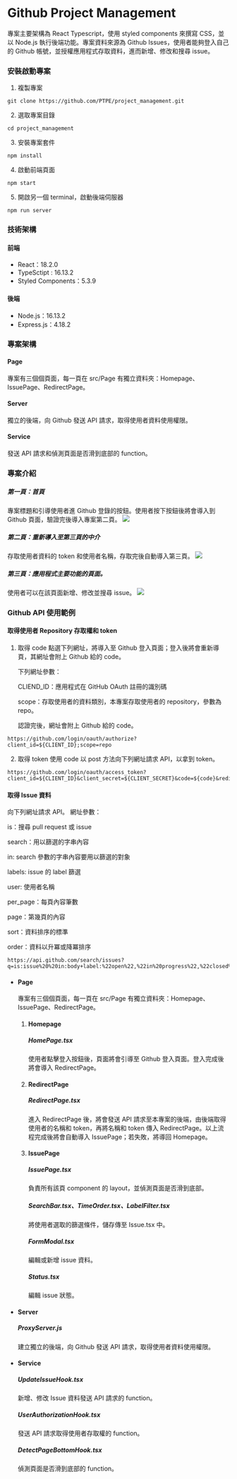 # Github Project Management

專案主要架構為 React Typescript，使用 styled components 來撰寫 CSS，並以 Node.js 執行後端功能。專案資料來源為 Github Issues，使用者能夠登入自己的 Github 帳號，並授權應用程式存取資料，進而新增、修改和搜尋 issue。

### 安裝啟動專案

1. 複製專案

```shell
git clone https://github.com/PTPE/project_management.git
```

2. 選取專案目錄

```shell
cd project_management
```

3. 安裝專案套件

```shell
npm install
```

4. 啟動前端頁面

```shell
npm start
```

5. 開啟另一個 terminal，啟動後端伺服器

```shell
npm run server
```

### 技術架構

#### 前端

- React：18.2.0
- TypeSctipt : 16.13.2
- Styled Components：5.3.9

#### 後端

- Node.js：16.13.2
- Express.js：4.18.2

### 專案架構

#### Page

專案有三個個頁面，每一頁在 src/Page 有獨立資料夾：Homepage、IssuePage、RedirectPage。

#### Server

獨立的後端，向 Github 發送 API 請求，取得使用者資料使用權限。

#### Service

發送 API 請求和偵測頁面是否滑到底部的 function。

### 專案介紹

##### 第一頁：首頁

專案標題和引導使用者進 Github 登錄的按鈕。使用者按下按鈕後將會導入到 Github 頁面，驗證完後導入專案第二頁。
![](https://i.imgur.com/k8S0p8X.png)

##### 第二頁：重新導入至第三頁的中介

存取使用者資料的 token 和使用者名稱，存取完後自動導入第三頁。
![](https://i.imgur.com/zh1RYz4.png)

##### 第三頁：應用程式主要功能的頁面。

使用者可以在該頁面新增、修改並搜尋 issue。
![](https://i.imgur.com/gAwUq5d.png)

### Github API 使用範例

#### 取得使用者 Repository 存取權和 token

1.  取得 code
    點選下列網址，將導入至 Github 登入頁面；登入後將會重新導頁，其網址會附上 Github 給的 code。

    下列網址參數：
    
    CLIEND_ID：應用程式在 GitHub OAuth 註冊的識別碼
    
    scope：存取使用者的資料類別，本專案存取使用者的 repository，參數為 repo。
    
    認證完後，網址會附上 Github 給的 code。

```
https://github.com/login/oauth/authorize?client_id=${CLIENT_ID};scope=repo
```

2. 取得 token
   使用 code 以 post 方法向下列網址請求 API，以拿到 token。

```
https://github.com/login/oauth/access_token?client_id=${CLIENT_ID}&client_secret=${CLIENT_SECRET}&code=${code}&redirect_uri=http://localhost:3000/redirect
```

#### 取得 Issue 資料

向下列網址請求 API。
網址參數：

is：搜尋 pull request 或 issue

search：用以篩選的字串內容

in: search 參數的字串內容要用以篩選的對象

labels: issue 的 label 篩選

user: 使用者名稱

per_page：每頁內容筆數

page：第幾頁的內容

sort：資料排序的標準

order：資料以升冪或降冪排序

```
https://api.github.com/search/issues?q=is:issue%20%20in:body+label:%22open%22,%22in%20progress%22,%22closed%22%20user:PTPE&per_page=10&page=1&order=desc
```

- #### Page

  專案有三個個頁面，每一頁在 src/Page 有獨立資料夾：Homepage、IssuePage、RedirectPage。

  1. #### Homepage
     ##### HomePage.tsx
     使用者點擊登入按鈕後，頁面將會引導至 Github 登入頁面。登入完成後將會導入 RedirectPage。
  2. #### RedirectPage
     ##### RedirectPage.tsx
     進入 RedirectPage 後，將會發送 API 請求至本專案的後端，由後端取得使用者的名稱和 token，再將名稱和 token 傳入 RedirectPage。以上流程完成後將會自動導入 IssuePage；若失敗，將導回 Homepage。
  3. #### IssuePage
     ##### IssuePage.tsx
     負責所有該頁 component 的 layout，並偵測頁面是否滑到底部。
     ##### SearchBar.tsx、TimeOrder.tsx、LabelFilter.tsx
     將使用者選取的篩選條件，儲存傳至 Issue.tsx 中。
     ##### FormModal.tsx
     編輯或新增 issue 資料。
     ##### Status.tsx
     編輯 issue 狀態。

- #### Server
  ##### ProxyServer.js
  建立獨立的後端，向 Github 發送 API 請求，取得使用者資料使用權限。
- #### Service
  ##### UpdateIssueHook.tsx
  新增、修改 Issue 資料發送 API 請求的 function。
  ##### UserAuthorizationHook.tsx
  發送 API 請求取得使用者存取權的 function。
  ##### DetectPageBottomHook.tsx
  偵測頁面是否滑到底部的 function。
